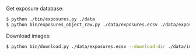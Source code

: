 Get exposure database:
```bash
$ python ./bin/exposures.py ./data
$ python bin/exposures_object_raw.py ./data/exposures.ecsv ./data/exposures_object_raw.ecsv
```

Download images:
```bash
$ python bin/download.py ./data/exposures.ecsv --download-dir ./data/images
```